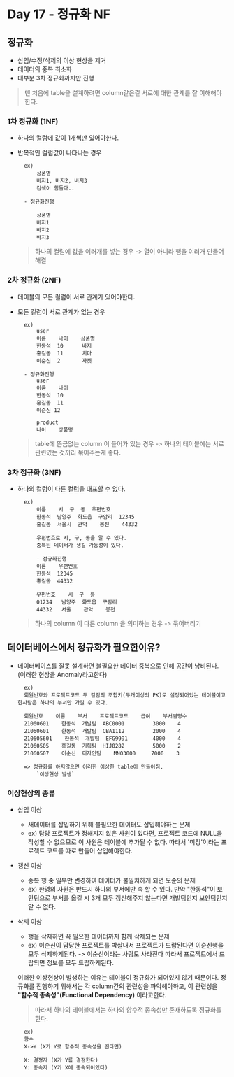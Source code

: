 # Day 17 - 정규화 NF

## 정규화
- 삽입/수정/삭제의 이상 현상을 제거
- 데이터의 중복 최소화
- 대부분 3차 정규화까지만 진행
> 맨 처음에 table을 설계하려면 column같은걸 서로에 대한 관계를 잘 이해해야 한다.
### 1차 정규화 (1NF)
- 하나의 컬럼에 값이 1개씩만 있어야한다.
- 반복적인 컬럼값이 나타나는 경우

        ex) 
            상품명
            바지1, 바지2, 바지3
            검색이 힘들다..

        - 정규화진행
        
            상품명
            바지1
            바지2
            바지3
    > 하나의 컬럼에 값을 여러개를 넣는 경우 -> 열이 아니라 행을 여러개 만들어 해결
### 2차 정규화 (2NF)
- 테이블의 모든 컬럼이 서로 관계가 있어야한다.
- 모든 컬럼이 서로 관계가 없는 경우
    
        ex)
            user
            이름    나이    상품명
            한동석  10      바지
            홍길동  11      치마
            이순신  2       자켓

        - 정규화진행
            user
            이름    나이
            한동석  10 
            홍길동  11
            이순신 12

            product
            나이    상품명
    > table에 뜬금없는 column 이 들어가 있는 경우 -> 하나의 테이블에는 서로 관련있는 것끼리 묶어주는게 좋다.

### 3차 정규화 (3NF)
- 하나의 컬럼이 다른 컬럼을 대표할 수 없다.

        ex)
            이름    시  구  동  우편번호
            한동석  남양주  화도읍  구암리  12345
            홍길동  서울시  관악    봉천    44332

            우편번호로 시, 구, 동을 알 수 있다.
            중복된 데이터가 생길 가능성이 있다.

            - 정규화진행
            이름    우편번호
            한동석  12345
            홍길동  44332

            우편번호    시  구  동
            01234   남양주  화도읍  구암리
            44332   서울    관악    봉천
    > 하나의 column 이 다른 column 을 의미하는 경우 -> 묶어버리기

## 데이터베이스에서 정규화가 필요한이유?
- 데이터베이스를 잘못 설계하면 불필요한 데이터 중복으로 인해 공간이 낭비된다. (이러한 현상을 Anomaly라고한다)

        ex)
        회원번호와 프로젝트코드 두 컬럼의 조합키(두개이상의 PK)로 설정되어있는 테이블이고 한사람은 하나의 부서만 가질 수 있다.

        회원번호    이름    부서    프로젝트코드    급여    부서별명수
        21060601    한동석  개발팀  ABC0001         3000    4   
        21060601    한동석  개발팀  CBA1112         2000    4
        210605601    한동석  개발팀  EFG9991        4000    4
        21060505    홍길동  기획팀  HIJ8282         5000    2
        21060507    이순신  디자인팀    MNO3000     7000    3

        => 정규화를 하지않으면 이러한 이상한 table이 만들어짐.
            `이상현상 발생`

### 이상현상의 종류
- 삽입 이상
    - 새데이터를 삽입하기 위해 불필요한 데이터도 삽입해야하는 문제
    - ex) 담당 프로젝트가 정해지지 않은 사원이 있다면, 프로젝트 코드에 NULL을 작성할 수 없으므로 이 사원은 테이블에 추가될 수 없다. 따라서 '미정'이라는 프로젝트 코드를 따로 만들어 삽입해야한다.

- 갱신 이상
    - 중복 행 중 일부만 변경하여 데이터가 불일치하게 되면 모순의 문제
    - ex) 한명의 사원은 반드시 하나의 부서에만 속 할 수 있다.
        만약 "한동석"이 보안팀으로 부서를 옮길 시 3개 모두 갱신해주지 않는다면 개발팀인지 보안팀인지 알 수 없다.

- 삭제 이상
    - 행을 삭제하면 꼭 필요한 데이터까지 함께 삭제되는 문제
    - ex) 이순신이 담당한 프로젝트를 박살내서 프로젝트가 드랍된다면 이순신행을 모두 삭제하게된다. -> 이순신이라는 사람도 사라진다
        따라서 프로젝트에서 드랍되면 정보를 모두 드랍하게된다.

    이러한 이상현상이 발생하는 이유는 테이블이 정규화가 되어있지 않기 때문이다. 정규화를 진행하기 위해서는 각 column간의 관련성을 파악해야하고, 이 관련성을 **"함수적 종속성"(Functional Dependency)** 이라고한다.
    > 따라서 하나의 테이블에서는 하나의 함수적 종속성만 존재하도록 정규화를 한다.

        ex) 
        함수 
        X->Y (X가 Y로 함수적 종속성을 띈다면)

        X: 결정자 (X가 Y를 결정한다)
        Y: 종속자 (Y가 X에 종속되어있다)

